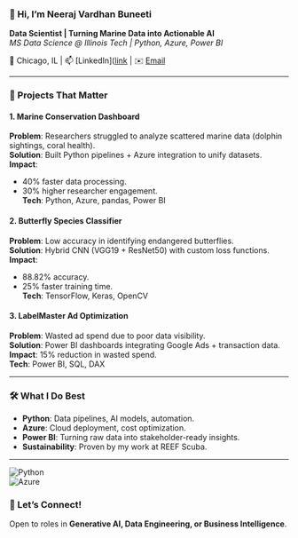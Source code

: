 ### 👋 Hi, I’m Neeraj Vardhan Buneeti 
**Data Scientist | Turning Marine Data into Actionable AI**  
*MS Data Science @ Illinois Tech | Python, Azure, Power BI*  

📍 Chicago, IL | 📫 [LinkedIn]([link]((https://www.linkedin.com/in/neeraj-vardhan-buneeti/)) | ✉️ [Email](neerajvardhanbuneeti@gmail.com)  

---  

### 🚀 Projects That Matter  
#### **1. Marine Conservation Dashboard**  
**Problem**: Researchers struggled to analyze scattered marine data (dolphin sightings, coral health).  
**Solution**: Built Python pipelines + Azure integration to unify datasets.  
**Impact**:  
- 40% faster data processing.  
- 30% higher researcher engagement.  
**Tech**: Python, Azure, pandas, Power BI  

#### **2. Butterfly Species Classifier**  
**Problem**: Low accuracy in identifying endangered butterflies.  
**Solution**: Hybrid CNN (VGG19 + ResNet50) with custom loss functions.  
**Impact**:  
- 88.82% accuracy.  
- 25% faster training time.  
**Tech**: TensorFlow, Keras, OpenCV  

#### **3. LabelMaster Ad Optimization**  
**Problem**: Wasted ad spend due to poor data visibility.  
**Solution**: Power BI dashboards integrating Google Ads + transaction data.  
**Impact**: 15% reduction in wasted spend.  
**Tech**: Power BI, SQL, DAX  

---  

### 🛠️ What I Do Best  
- **Python**: Data pipelines, AI models, automation.  
- **Azure**: Cloud deployment, cost optimization.  
- **Power BI**: Turning raw data into stakeholder-ready insights.  
- **Sustainability**: Proven by my work at REEF Scuba.  

---  

![Python](https://img.shields.io/badge/Python-Expert-green)  
![Azure](https://img.shields.io/badge/Azure-Intermediate-blue)  


### 🌱 Let’s Connect!  
Open to roles in **Generative AI, Data Engineering, or Business Intelligence**.  
